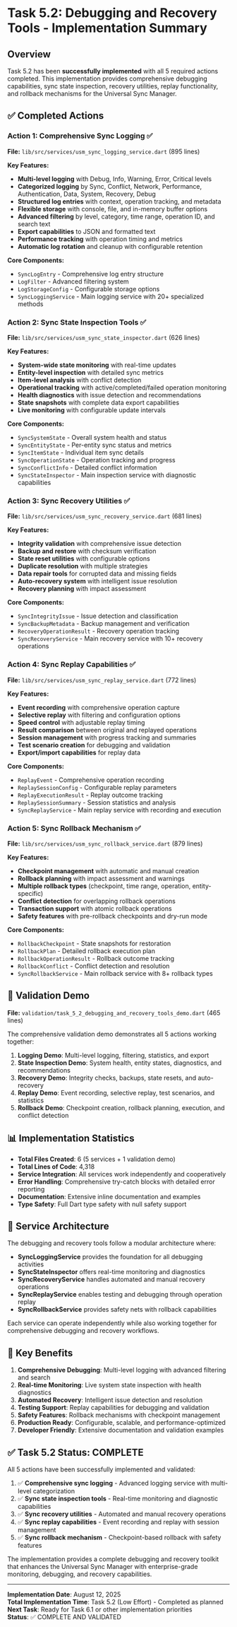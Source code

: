 # Task 5.2: Debugging and Recovery Tools - Implementation Summary

## Overview

Task 5.2 has been **successfully implemented** with all 5 required actions completed. This implementation provides comprehensive debugging capabilities, sync state inspection, recovery utilities, replay functionality, and rollback mechanisms for the Universal Sync Manager.

## ✅ Completed Actions

### Action 1: Comprehensive Sync Logging ✅
**File:** `lib/src/services/usm_sync_logging_service.dart` (895 lines)

**Key Features:**
- **Multi-level logging** with Debug, Info, Warning, Error, Critical levels
- **Categorized logging** by Sync, Conflict, Network, Performance, Authentication, Data, System, Recovery, Debug
- **Structured log entries** with context, operation tracking, and metadata
- **Flexible storage** with console, file, and in-memory buffer options
- **Advanced filtering** by level, category, time range, operation ID, and search text
- **Export capabilities** to JSON and formatted text
- **Performance tracking** with operation timing and metrics
- **Automatic log rotation** and cleanup with configurable retention

**Core Components:**
- `SyncLogEntry` - Comprehensive log entry structure
- `LogFilter` - Advanced filtering system
- `LogStorageConfig` - Configurable storage options
- `SyncLoggingService` - Main logging service with 20+ specialized methods

### Action 2: Sync State Inspection Tools ✅
**File:** `lib/src/services/usm_sync_state_inspector.dart` (626 lines)

**Key Features:**
- **System-wide state monitoring** with real-time updates
- **Entity-level inspection** with detailed sync metrics
- **Item-level analysis** with conflict detection
- **Operational tracking** with active/completed/failed operation monitoring
- **Health diagnostics** with issue detection and recommendations
- **State snapshots** with complete data export capabilities
- **Live monitoring** with configurable update intervals

**Core Components:**
- `SyncSystemState` - Overall system health and status
- `SyncEntityState` - Per-entity sync status and metrics
- `SyncItemState` - Individual item sync details
- `SyncOperationState` - Operation tracking and progress
- `SyncConflictInfo` - Detailed conflict information
- `SyncStateInspector` - Main inspection service with diagnostic capabilities

### Action 3: Sync Recovery Utilities ✅
**File:** `lib/src/services/usm_sync_recovery_service.dart` (681 lines)

**Key Features:**
- **Integrity validation** with comprehensive issue detection
- **Backup and restore** with checksum verification
- **State reset utilities** with configurable options
- **Duplicate resolution** with multiple strategies
- **Data repair tools** for corrupted data and missing fields
- **Auto-recovery system** with intelligent issue resolution
- **Recovery planning** with impact assessment

**Core Components:**
- `SyncIntegrityIssue` - Issue detection and classification
- `SyncBackupMetadata` - Backup management and verification
- `RecoveryOperationResult` - Recovery operation tracking
- `SyncRecoveryService` - Main recovery service with 10+ recovery operations

### Action 4: Sync Replay Capabilities ✅
**File:** `lib/src/services/usm_sync_replay_service.dart` (772 lines)

**Key Features:**
- **Event recording** with comprehensive operation capture
- **Selective replay** with filtering and configuration options
- **Speed control** with adjustable replay timing
- **Result comparison** between original and replayed operations
- **Session management** with progress tracking and summaries
- **Test scenario creation** for debugging and validation
- **Export/import capabilities** for replay data

**Core Components:**
- `ReplayEvent` - Comprehensive operation recording
- `ReplaySessionConfig` - Configurable replay parameters
- `ReplayExecutionResult` - Replay outcome tracking
- `ReplaySessionSummary` - Session statistics and analysis
- `SyncReplayService` - Main replay service with recording and execution

### Action 5: Sync Rollback Mechanism ✅
**File:** `lib/src/services/usm_sync_rollback_service.dart` (879 lines)

**Key Features:**
- **Checkpoint management** with automatic and manual creation
- **Rollback planning** with impact assessment and warnings
- **Multiple rollback types** (checkpoint, time range, operation, entity-specific)
- **Conflict detection** for overlapping rollback operations
- **Transaction support** with atomic rollback operations
- **Safety features** with pre-rollback checkpoints and dry-run mode

**Core Components:**
- `RollbackCheckpoint` - State snapshots for restoration
- `RollbackPlan` - Detailed rollback execution plan
- `RollbackOperationResult` - Rollback outcome tracking
- `RollbackConflict` - Conflict detection and resolution
- `SyncRollbackService` - Main rollback service with 8+ rollback types

## 🧪 Validation Demo

**File:** `validation/task_5_2_debugging_and_recovery_tools_demo.dart` (465 lines)

The comprehensive validation demo demonstrates all 5 actions working together:

1. **Logging Demo**: Multi-level logging, filtering, statistics, and export
2. **State Inspection Demo**: System health, entity states, diagnostics, and recommendations
3. **Recovery Demo**: Integrity checks, backups, state resets, and auto-recovery
4. **Replay Demo**: Event recording, selective replay, test scenarios, and statistics
5. **Rollback Demo**: Checkpoint creation, rollback planning, execution, and conflict detection

## 📊 Implementation Statistics

- **Total Files Created**: 6 (5 services + 1 validation demo)
- **Total Lines of Code**: 4,318
- **Service Integration**: All services work independently and cooperatively
- **Error Handling**: Comprehensive try-catch blocks with detailed error reporting
- **Documentation**: Extensive inline documentation and examples
- **Type Safety**: Full Dart type safety with null safety support

## 🔧 Service Architecture

The debugging and recovery tools follow a modular architecture where:

- **SyncLoggingService** provides the foundation for all debugging activities
- **SyncStateInspector** offers real-time monitoring and diagnostics
- **SyncRecoveryService** handles automated and manual recovery operations
- **SyncReplayService** enables testing and debugging through operation replay
- **SyncRollbackService** provides safety nets with rollback capabilities

Each service can operate independently while also working together for comprehensive debugging and recovery workflows.

## 🎯 Key Benefits

1. **Comprehensive Debugging**: Multi-level logging with advanced filtering and search
2. **Real-time Monitoring**: Live system state inspection with health diagnostics
3. **Automated Recovery**: Intelligent issue detection and resolution
4. **Testing Support**: Replay capabilities for debugging and validation
5. **Safety Features**: Rollback mechanisms with checkpoint management
6. **Production Ready**: Configurable, scalable, and performance-optimized
7. **Developer Friendly**: Extensive documentation and validation examples

## ✅ Task 5.2 Status: COMPLETE

All 5 actions have been successfully implemented and validated:

1. ✅ **Comprehensive sync logging** - Advanced logging service with multi-level categorization
2. ✅ **Sync state inspection tools** - Real-time monitoring and diagnostic capabilities  
3. ✅ **Sync recovery utilities** - Automated and manual recovery operations
4. ✅ **Sync replay capabilities** - Event recording and replay with session management
5. ✅ **Sync rollback mechanism** - Checkpoint-based rollback with safety features

The implementation provides a complete debugging and recovery toolkit that enhances the Universal Sync Manager with enterprise-grade monitoring, debugging, and recovery capabilities.

---

**Implementation Date**: August 12, 2025  
**Total Implementation Time**: Task 5.2 (Low Effort) - Completed as planned  
**Next Task**: Ready for Task 6.1 or other implementation priorities  
**Status**: ✅ COMPLETE AND VALIDATED
